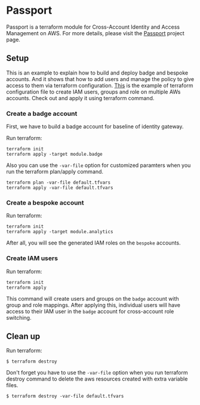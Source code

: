 # Passport
Passport is a terraform module for Cross-Account Identity and Access Management on AWS. For more details, please visit the [Passport](https://github.com/Young-ook/terraform-aws-passport) project page.

## Setup
This is an example to explain how to build and deploy badge and bespoke accounts. And it shows that how to add users and manage the policy to give access to them via terraform configuration. [This](main.tf) is the example of terraform configuration file to create IAM users, groups and role on multiple AWs accounts. Check out and apply it using terraform command.

### Create a badge account
First, we have to build a badge account for baseline of identity gateway.

Run terraform:
```
terraform init
terraform apply -target module.badge
```
Also you can use the `-var-file` option for customized paramters when you run the terraform plan/apply command.
```
terraform plan -var-file default.tfvars
terraform apply -var-file default.tfvars
```

### Create a bespoke account
Run terraform:
```
terraform init
terraform apply -target module.analytics
```
After all, you will see the generated IAM roles on the `bespoke` accounts.

### Create IAM users
Run terraform:
```
terraform init
terraform apply
```
This command will create users and groups on the `badge` account with group and role mappings. After applying this, individual users will have access to their IAM user in the `badge` account for cross-account role switching.

## Clean up
Run terraform:
```
$ terraform destroy
```
Don't forget you have to use the `-var-file` option when you run terraform destroy command to delete the aws resources created with extra variable files.
```
$ terraform destroy -var-file default.tfvars
```
